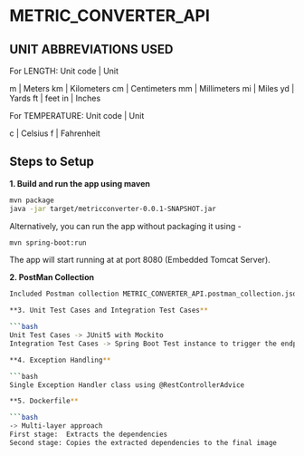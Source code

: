 # METRIC_CONVERTER_API

## UNIT ABBREVIATIONS USED

For LENGTH:
Unit code | Unit

m | Meters km | Kilometers cm | Centimeters mm | Millimeters mi | Miles yd | Yards ft | feet in | Inches

For TEMPERATURE:
Unit code | Unit

c | Celsius f | Fahrenheit

## Steps to Setup

**1. Build and run the app using maven**

```bash
mvn package
java -jar target/metricconverter-0.0.1-SNAPSHOT.jar

```

Alternatively, you can run the app without packaging it using -

```bash
mvn spring-boot:run
```

The app will start running at at port 8080 (Embedded Tomcat Server).

**2. PostMan Collection**

```bash
Included Postman collection METRIC_CONVERTER_API.postman_collection.json can be imported into Postman for testing purposes

**3. Unit Test Cases and Integration Test Cases**

```bash
Unit Test Cases -> JUnit5 with Mockito
Integration Test Cases -> Spring Boot Test instance to trigger the endpoints

**4. Exception Handling**

```bash
Single Exception Handler class using @RestControllerAdvice

**5. Dockerfile**

```bash
-> Multi-layer approach
First stage:  Extracts the dependencies
Second stage: Copies the extracted dependencies to the final image

